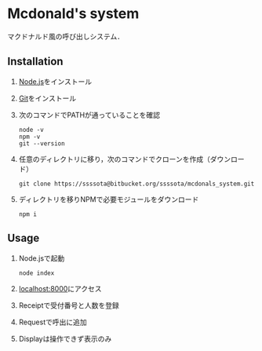 # Mcdonald's system

マクドナルド風の呼び出しシステム．

## Installation

1. [Node.js](https://nodejs.org/ja/)をインストール
2. [Git](https://git-scm.com/)をインストール
3. 次のコマンドでPATHが通っていることを確認

	```
	node -v  
	npm -v  
	git --version  
	```

1. 任意のディレクトリに移り，次のコマンドでクローンを作成（ダウンロード）

	```
	git clone https://ssssota@bitbucket.org/ssssota/mcdonals_system.git
	```

5. ディレクトリを移りNPMで必要モジュールをダウンロード

	```
	npm i
	```

## Usage

1. Node.jsで起動

	```
	node index
	```

2. [localhost:8000](http://localhost:8000/)にアクセス
3. Receiptで受付番号と人数を登録
4. Requestで呼出に追加
5. Displayは操作できず表示のみ
